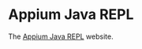 # Appium Java REPL

The [Appium Java REPL](https://mobileboxlab.github.io/appium-java-repl/) website. 
